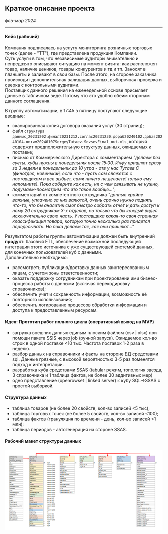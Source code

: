 ## Краткое описание проекта
*фев-мар 2024*

<hr>

#### Кейс (рабочий)
Компания подписалась на услугу мониторинга розничных торговых точек (далее - "ТТ"), где представлена продукция Компании.
<br>Суть услуги в том, что независимые аудиторы внимательно и непредвзято описывают ситуацию на момент визита: как расположен товар, наличие цеников, товары конкурентов и тд и тп. Заносят в планшеты и заливают в свои базы. После этого, на стороне заказчика происходит дополнительная валидация данных, выборочная проверка и сверка с контрольными аудитами.
<br>Поставщик данного решения на еженедельной основе присылает данные в табличном виде. Потому что это удобно обеим сторонам данного соглашения.

В группу автоматизации, в 17:45 в пятницу поступают следующие вводные:
- сканированная копия договора оказания услуг (30 страниц);
- файл ```структура данных_20231202.финал20231212.соглас20231230.дораб20240102.добав20240104.оптим20240107SergeyTutaev.SovsevFinal_out.xls```, который содержит предположительную структуру данных, ожидаемых к поставке;
- письмо от Коммерческого Директора с комментарием *"делаем без суеты. кубы нужны в понедельник после 15:00. Инфу пришлют сразу за 3 недели в понедельник до 10 утра - отв у нас Тутаев С (финотдел, новенький, если что - пусть сам свяжется с поставщиком и все выбьет, сами ничего не делаете! только ему напомните). Пока соберите как есть, ни с чем связывать не нужно, подумаем-посмотрим что это такое вообще..."*;
- комментарий от компетентного сотрудника *"данные крайне важные, уплачено за них валютой, очень срочно нужно поднять что-то, что бы аналитик смог быстро собрать отчет и дать доступ к нему 20 сотрудникам 3-х отделов, но только что бы каждый видел исключительно свою часть. У поставщика какая-то своя странная классификация товара, которую точно несколько раз придется переделывать. Но пока делаем так, как они пришлют..."*

Результатом работы группы автоматизации должен быть внутренний **продукт**: базовый ETL, обеспечение возможной последующей интеграции этого источника с уже существующей системой данных, для конечных пользователей куб с данными.
<br>Дополнительно необходимо:
- рассмотреть публикацию/доставку данных заинтересованным лицам, с учетом зоны ответственности;
- оказать поддержку сотрудникам при проектировании ими бизнес-процесса работы с данными (включая перекодировку справочников);
- обеспечить учет и сохранность информации, возможность её повторного использования;
- обеспечить логирование процессов обработки информации и доступа к предоставленным ресурсам.

#### <span style="color🍅">Идея:</span> Прототип работ полного цикла (оперативный выход на MVP)
- загрузка внешних данных единым плоским файлом (csv | xlsx) при помощи пакета SSIS через job (ручной запуск). Ожидаемое кол-во строк в одной поставке <10 тыс. Частота поставок 1-2 раза в неделю.
- разбор данных на справочники и факты на стороне БД средствами sql. Данные грязные, с высокой вероятностью 3-5 раз поменятся подход к интепретации.
- разработка куба средствами SSAS (tabular режим, топология звезда, 3 справочника и 1 таблица фактов, не более 30 аддитивных мер)
- одно представление (openrowset | linked server) к кубу SQL->SSAS с простой выборкой. 

#### Структура данных
- таблица товаров (не более 20 свойств, кол-во записей <5 тыс);
- таблица торговых точек (не более 5 свойств, кол-во записей <100);
- таблица фактов (грануляция по времени - день, кол-во записей <1 млн);
- таблица периодов - автогенерация на стороне SSAS.

#### Рабочий макет структуры данных
![schema.png](..%2Fsrc%2Fschema.png)

